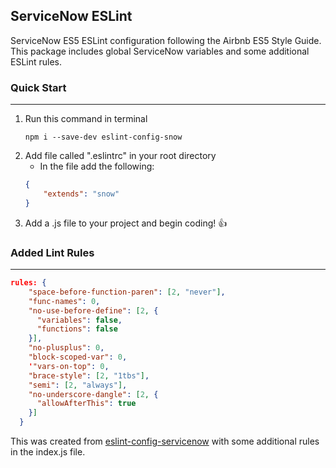 ## ServiceNow ESLint
ServiceNow ES5 ESLint configuration following the Airbnb ES5 Style Guide. This package includes global ServiceNow variables and some additional ESLint rules.
### Quick Start
---
1. Run this command in terminal
    ```
    npm i --save-dev eslint-config-snow
    ```
2. Add file called ".eslintrc" in your root directory
    * In the file add the following:
    ```json
    {
        "extends": "snow"
    }
    ```
3. Add a .js file to your project and begin coding! 👍

### Added Lint Rules
---
```json
rules: {
    "space-before-function-paren": [2, "never"],
    "func-names": 0,
    "no-use-before-define": [2, {
      "variables": false,
      "functions": false
    }],
    "no-plusplus": 0,
    "block-scoped-var": 0,
    '"vars-on-top": 0,
    "brace-style": [2, "1tbs"],
    "semi": [2, "always"],
    "no-underscore-dangle": [2, {
      "allowAfterThis": true
    }]
  }
```

This was created from [eslint-config-servicenow](https://www.npmjs.com/package/eslint-config-servicenow) with some additional rules in the index.js file. 